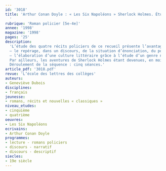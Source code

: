 ```yaml
---
id: '3018'
title: 'Arthur Conan Doyle : « Les Six Napoléons » Sherlock Holmes. Étude intégrale
  '
rubrique: 'Roman policier [5e-4e]'
annee: '1998'
magazine: '1998'
pages: '25'
description: 
  'L’étude des quatre récits policiers de ce recueil présente l’avantage de commencer l’année par le perfectionnement de la connaissance des genres narratifs : ici, le récit bref. La séquence s’organise autour de quelques-uns des objectifs prescrits dans les instructions officielles :
  – le repérage, dans un discours, de la situation d’énonciation, du point de vue de l’énonciateur, de trois des fonctions du discours : raconter, décrire, expliquer (ces notions seront réinvesties dans des travaux d’écriture) ;
  – l’élaboration d’une culture littéraire grâce à l’étude d’un genre narratif dont on identifie les principaux constituants : agencement du récit, insertion de descriptions et des dialogues.
  Par ailleurs, les aventures de Sherlock Holmes étant devenues, en moins d’un siècle, une référence littéraire universelle, les élèves se retrouvent généralement en terrain connu et peuvent ainsi apprécier d’autant plus facilement cette lecture. Conan Doyle a en effet créé le personnage le plus emblématique des enquêtes policières, le détective le plus célèbre du monde, fondant une méthode d’investigation inédite qui reste sa marque.
  Déroulement de la séquence : cinq séances.'
article_pdf: '3018.pdf'
revue: 'L’école des lettres des collèges'
auteurs:
- Geneviève Dubois
disciplines:
- français
jeunesse:
- romans, récits et nouvelles « classiques »
niveau_etudes:
- cinquième
- quatrième
oeuvres:
- Les Six Napoléons
ecrivains:
- Arthur Conan Doyle
programmes:
- lecture - romans policiers
- discours - narratif
- discours - descriptif
siecles:
- 19e siècle
---
```

